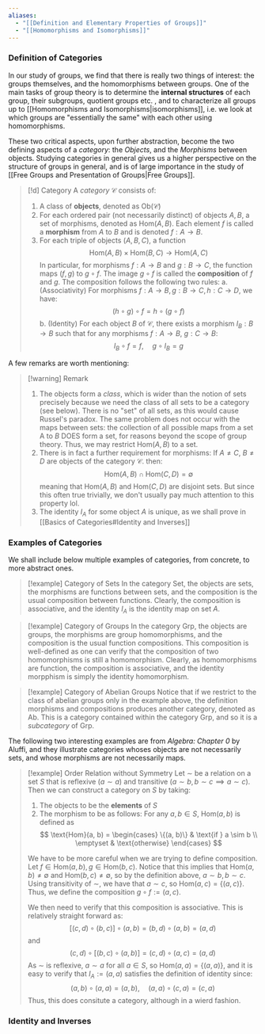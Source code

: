 ```yaml
---
aliases:
  - "[[Definition and Elementary Properties of Groups]]"
  - "[[Homomorphisms and Isomorphisms]]"
---
```

### Definition of Categories

In our study of groups, we find that there is really two things of interest: the groups themselves, and the homomorphisms between groups. One of the main tasks of group theory is to determine the **internal structures** of each group, their subgroups, quotient groups etc. , and to characterize all groups up to [[Homomorphisms and Isomorphisms|isomorphisms]], i.e. we look at which groups are "essentially the same" with each other using homomorphisms. 

These two critical aspects, upon further abstraction, become the two defining aspects of a *category*: the *Objects*, and the *Morphisms* between objects. Studying categories in general gives us a higher perspective on the structure of groups in general, and is of large importance in the study of [[Free Groups and Presentation of Groups|Free Groups]]. 

>[!d] Category
>A *category* $\mathcal{C}$ consists of: 
>1. A class of **objects**, denoted as $\text{Ob}(\mathcal{C})$
>2. For each ordered pair (not necessarily distinct) of objects $A, B$, a set of morphisms, denoted as $\text{Hom}(A, B)$. Each element $f$ is called a **morphism** from $A$ to $B$ and is denoted $f: A \to B$. 
>3. For each triple of objects $(A, B, C)$, a function
>$$
>\text{Hom}(A, B) \times  \text{Hom}(B,C) \to \text{Hom}(A, C)
>$$
>In particular, for morphisms $f : A \to B$ and $g: B \to C$, the function maps $(f, g)$ to $g \circ f$. The image $g \circ f$ is called the **composition** of $f$ and $g$. The composition follows the following two rules: 
>a. (Associativity) For morphisms $f : A \to B, g: B \to C, h: C \to D$, we have: 
>$$
>(h \circ g) \circ f = h \circ (g \circ f)
>$$
>b. (Identity) For each object $B$ of $\mathcal{C}$, there exists a morphism $I_B : B \to B$ such that for any morphisms $f: A \to B$, $g: C \to B$: 
>$$
>I_B \circ f = f,\; \; \; \; \;  g \circ I_B = g
>$$

A few remarks are worth mentioning:

>[!warning] Remark
>1. The objects form a *class*, which is wider than the notion of sets precisely because we need the class of all sets to be a category (see below). There is no "set" of all sets, as this would cause Russel's paradox. The same problem does not occur with the maps between sets: the collection of all possible maps from a set A to $B$ DOES form a set, for reasons beyond the scope of group theory. Thus, we may restrict $\text{Hom}(A, B)$ to a set. 
>2. There is in fact a further requirement for morphisms: If $A \neq C$, $B \neq D$ are objects of the category $\mathcal{C}$. then:
>	$$
>	\text{Hom}(A, B) \cap \text{Hom}(C, D) = \emptyset
>	$$
>	meaning that $\text{Hom}(A, B)$ and $\text{Hom}(C, D)$ are disjoint sets. But since this often true trivially, we don't usually pay much attention to this property lol. 
>3. The identity $I_A$ for some object $A$ is unique, as we shall prove in [[Basics of Categories#Identity and Inverses]]


### Examples of Categories

We shall include below multiple examples of categories, from concrete, to more abstract ones. 

>[!example] Category of Sets
>In the category $\text{Set}$, the objects are sets, the morphisms are functions between sets, and the composition is the usual composition between functions. Clearly, the composition is associative, and the identity $I_A$ is the identity map on set $A$. 

>[!example] Category of Groups
>In the category $\text{Grp}$, the objects are groups, the morphisms are group homomorphisms, and the composition is the usual function compositions. This composition is well-defined as one can verify that the composition of two homomorphisms is still a homomorphism. Clearly, as homomorphisms are function, the composition is associative, and the identity morpphism is simply the identity homomorphism. 

>[!example] Category of Abelian Groups
>Notice that if we restrict to the class of abelian groups only in the example above, the definition morphisms and compositions produces another category, denoted as $\text{Ab}$. This is a category contained within the category $\text{Grp}$, and so it is a *subcategory* of $\text{Grp}$. 

The following two interesting examples are from *Algebra: Chapter 0* by Aluffi, and they illustrate categories whoses objects are not necessarily sets, and whose morphisms are not necessarily maps. 

>[!example] Order Relation without Symmetry
>Let $\sim$ be a relation on a set $S$ that is reflexive ($a \sim a$) and transitive ($a \sim b, b \sim c \implies a \sim c$). Then we can construct a category on $S$ by taking:
>1. The objects to be the **elements** of $S$
>2. The morphism to be as follows: For any $a, b \in S$, $\text{Hom}(a, b)$ is defined as
>$$
>\text{Hom}(a, b) = \begin{cases}
>\{(a, b)\} & \text{if } a \sim b \\
>\emptyset & \text{otherwise}
>\end{cases}
>$$
>
>We have to be more careful when we are trying to define composition. Let $f \in \text{Hom}(a, b), g \in \text{Hom}(b, c)$. Notice that this implies that $\text{Hom}(a, b)\neq \emptyset$ and $\text{Hom}(b, c) \neq \emptyset$, so by the definition above, $a \sim b, b \sim c$. Using transitivity of $\sim$, we have that $a \sim c$, so $\text{Hom}(a, c) = \{(a, c)\}$. Thus, we define the composition $g \circ f := (a, c)$. 
>
>We then need to verify that this composition is associative. This is relatively straight forward as: 
>$$
>[(c, d) \circ (b, c)] \circ (a, b) = (b, d) \circ (a, b) = (a, d)
>$$
>and
>$$
>(c, d) \circ [(b, c) \circ (a, b)] = (c, d) \circ (a, c) = (a, d)
>$$
>As $\sim$ is reflexive, $a \sim a$ for all $a \in S$, so $\text{Hom}(a, a) = \{(a, a)\}$, and it is easy to verify that $I_A := (a, a)$ satisfies the definition of identity since: 
>$$
>(a, b) \circ (a, a) = (a, b), \; \; \; \; \; (a, a) \circ (c, a) = (c, a)
>$$
>Thus, this does consitute a category, although in a wierd fashion. 








### Identity and Inverses



